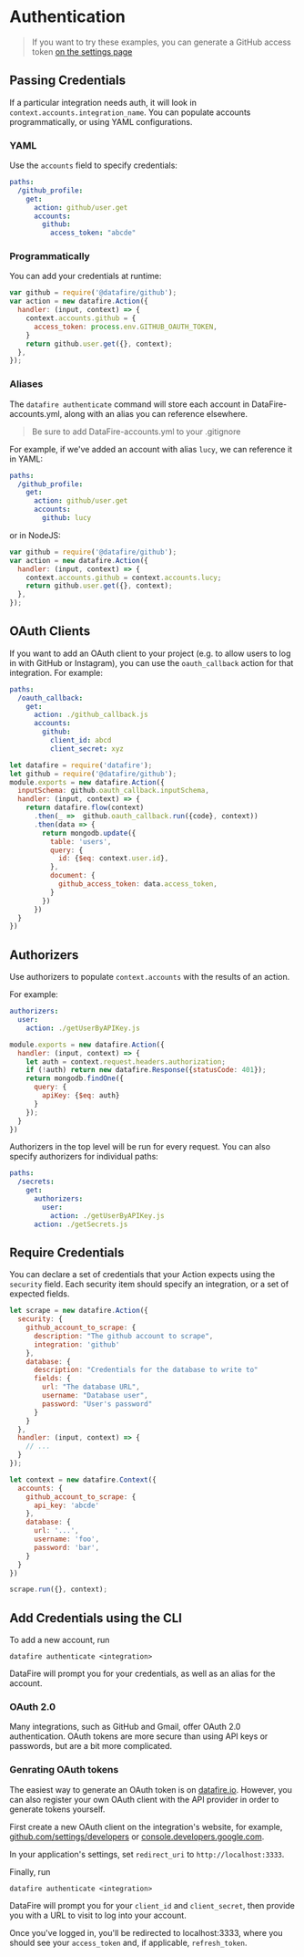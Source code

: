 # Authentication
> If you want to try these examples, you can generate a GitHub
> access token [on the settings page](https://github.com/settings/tokens)

## Passing Credentials

If a particular integration needs auth, it will look in `context.accounts.integration_name`.
You can populate accounts programmatically, or using YAML configurations.

### YAML
Use the `accounts` field to specify credentials:

```yml
paths:
  /github_profile:
    get:
      action: github/user.get
      accounts:
        github:
          access_token: "abcde"
```


### Programmatically

You can add your credentials at runtime:

```js
var github = require('@datafire/github');
var action = new datafire.Action({
  handler: (input, context) => {
    context.accounts.github = {
      access_token: process.env.GITHUB_OAUTH_TOKEN,
    }
    return github.user.get({}, context);
  },
});
```

### Aliases
The `datafire authenticate` command will store each account in
DataFire-accounts.yml, along with an alias you can reference elsewhere.

> Be sure to add DataFire-accounts.yml to your .gitignore

For example, if we've added an account with alias `lucy`, we can
reference it in YAML:

```yml
paths:
  /github_profile:
    get:
      action: github/user.get
      accounts:
        github: lucy
```

or in NodeJS:
```js
var github = require('@datafire/github');
var action = new datafire.Action({
  handler: (input, context) => {
    context.accounts.github = context.accounts.lucy;
    return github.user.get({}, context);
  },
});
```

## OAuth Clients
If you want to add an OAuth client to your project (e.g. to allow users
to log in with GitHub or Instagram), you can use the `oauth_callback`
action for that integration. For example:

```yaml
paths:
  /oauth_callback:
    get:
      action: ./github_callback.js
      accounts:
        github:
          client_id: abcd
          client_secret: xyz
```

```js
let datafire = require('datafire');
let github = require('@datafire/github');
module.exports = new datafire.Action({
  inputSchema: github.oauth_callback.inputSchema,
  handler: (input, context) => {
    return datafire.flow(context)
      .then(_ =>  github.oauth_callback.run({code}, context))
      .then(data => {
        return mongodb.update({
          table: 'users',
          query: {
            id: {$eq: context.user.id},
          },
          document: {
            github_access_token: data.access_token,
          }
        })
      })
  }
})
```

## Authorizers
Use authorizers to populate `context.accounts` with the results of an action.

For example:
```yaml
authorizers:
  user:
    action: ./getUserByAPIKey.js
```

```js
module.exports = new datafire.Action({
  handler: (input, context) => {
    let auth = context.request.headers.authorization;
    if (!auth) return new datafire.Response({statusCode: 401});
    return mongodb.findOne({
      query: {
        apiKey: {$eq: auth}
      }
    });
  }
})
```

Authorizers in the top level will be run for every request. You can also specify
authorizers for individual paths:
```yaml
paths:
  /secrets:
    get:
      authorizers:
        user:
          action: ./getUserByAPIKey.js
      action: ./getSecrets.js
```

## Require Credentials
You can declare a set of credentials that your Action expects using the
`security` field. Each security item should specify an integration, or
a set of expected fields.

```js
let scrape = new datafire.Action({
  security: {
    github_account_to_scrape: {
      description: "The github account to scrape",
      integration: 'github'
    },
    database: {
      description: "Credentials for the database to write to"
      fields: {
        url: "The database URL",
        username: "Database user",
        password: "User's password"
      }
    }
  },
  handler: (input, context) => {
    // ...
  }
});

let context = new datafire.Context({
  accounts: {
    github_account_to_scrape: {
      api_key: 'abcde'
    },
    database: {
      url: '...',
      username: 'foo',
      password: 'bar',
    }
  }
})

scrape.run({}, context);
```

## Add Credentials using the CLI

To add a new account, run
```
datafire authenticate <integration>
```
DataFire will prompt you for your credentials, as well as an alias for the account.

###  OAuth 2.0
Many integrations, such as GitHub and Gmail, offer OAuth 2.0
authentication. OAuth tokens are more secure than using
API keys or passwords, but are a bit more complicated.

### Genrating OAuth tokens

The easiest way to generate an OAuth token is on [datafire.io](https://datafire.io).
However, you can also register your own OAuth client with the API provider
in order to generate tokens yourself.

First create a new OAuth
client on the integration's website, for example,
[github.com/settings/developers](https://github.com/settings/developers)
or
[console.developers.google.com](https://console.developers.google.com).

In your application's settings, set `redirect_uri`
to `http://localhost:3333`.

Finally, run
```
datafire authenticate <integration>
```

DataFire will prompt you for your `client_id` and `client_secret`,
then provide you with a URL to visit to log into your account.

Once you've logged in, you'll be redirected to localhost:3333, where
you should see your `access_token` and, if applicable, `refresh_token`.

